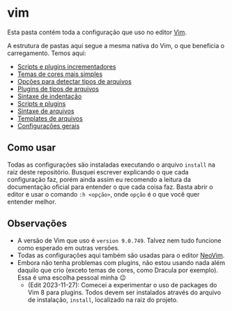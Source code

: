 # vim

Esta pasta contém toda a configuração que uso no editor [Vim](https://www.vim.org/).

A estrutura de pastas aqui segue a mesma nativa do Vim, o que beneficia o carregamento. Temos aqui:

- [Scripts e plugins incrementadores](./after/ftplugin)
- [Temas de cores mais simples](./colors)
- [Opções para detectar tipos de arquivos](./ftdetect)
- [Plugins de tipos de arquivos](./ftplugin)
- [Sintaxe de indentação](./indent)
- [Scripts e plugins](./plugin/devdrops)
- [Sintaxe de arquivos](./syntax)
- [Templates de arquivos](./templates)
- [Configurações gerais](./vimrc)

## Como usar

Todas as configurações são instaladas executando o arquivo `install` na raiz deste repositório. Busquei escrever
explicando o que cada configuração faz, porém ainda assim eu recomendo a leitura da documentação oficial para entender o
que cada coisa faz. Basta abrir o editor e usar o comando `:h <opção>`, onde `opção` é o que você quer entender melhor.

## Observações

- A versão de Vim que uso é `version 9.0.749`. Talvez nem tudo funcione como esperado em outras versões.
- Todas as configurações aqui também são usadas para o editor [NeoVim](https://neovim.io/).
- Embora não tenha problemas com plugins, não estou usando nada além daquilo que crio (exceto temas de cores, como
Dracula por exemplo). Essa é uma escolha pessoal minha :wink:
  - (Edit 2023-11-27): Comecei a experimentar o uso de packages do Vim 8 para plugins. Todos devem ser instalados
  através do arquivo de instalação, `install`, localizado na raiz do projeto.
